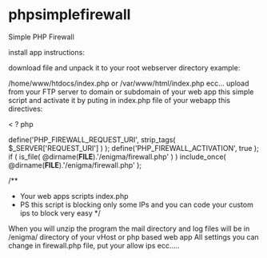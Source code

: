 # phpsimplefirewall
Simple PHP Firewall

install app instructions:

download file and unpack it to your root webserver directory example:

/home/www/htdocs/index.php   or    /var/www/html/index.php   ecc... upload from your FTP server to domain or subdomain of your web app this simple script and activate it by puting in index.php file of your webapp this directives:

<  ?    php 

define('PHP_FIREWALL_REQUEST_URI', strip_tags( $_SERVER['REQUEST_URI'] ) );
define('PHP_FIREWALL_ACTIVATION', true );
if ( is_file( @dirname(__FILE__).'/enigma/firewall.php' ) )
	include_once( @dirname(__FILE__).'/enigma/firewall.php' );

/**
 * Your web apps scripts index.php
 * PS this script is blocking only some IPs and you can code your custom ips to block very easy
 */

When you will unzip the program the mail directory and log files will be in /enigma/ directory of your vHost or php based web app
All settings you can change in firewall.php file, put your allow ips ecc.....

